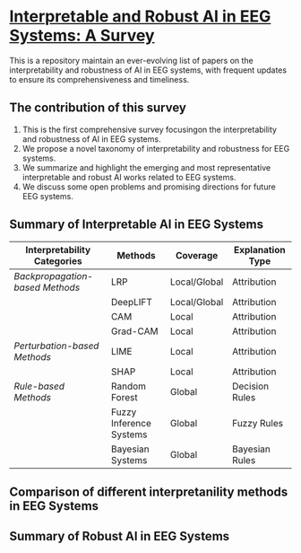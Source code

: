 # <a href=https://arxiv.org/abs/2304.10755>Interpretable and Robust AI in EEG Systems: A Survey</a>




This is a repository maintain an ever-evolving list of papers on the interpretability and robustness of AI in EEG systems, with frequent updates to ensure its comprehensiveness
and timeliness.


## The contribution of this survey
1. This is the first comprehensive survey focusingon the interpretability and robustness of AI in EEG systems.
2. We propose a novel taxonomy of interpretability and robustness for EEG systems.
3. We summarize and highlight the emerging and most representative interpretable and robust AI works related to EEG systems.
4. We discuss some open problems and promising directions for future EEG systems.

## Summary of Interpretable AI in EEG Systems
| **Interpretability Categories** | **Methods** | **Coverage** | **Explanation Type** |
|---------------------------------|-------------|--------------|----------------------|
| *Backpropagation-based Methods* | LRP         | Local/Global | Attribution          |
|                                 | DeepLIFT    | Local/Global | Attribution          |
|                                 | CAM         | Local        | Attribution          |
|                                 | Grad-CAM    | Local        | Attribution          |
| *Perturbation-based Methods*    | LIME        | Local        | Attribution          |
|                                 | SHAP        | Local        | Attribution          |
| *Rule-based Methods*            | Random Forest          | Global       | Decision Rules       |
|                                 | Fuzzy Inference Systems         | Global       | Fuzzy Rules          |
|                                 | Bayesian Systems          | Global       | Bayesian Rules       |



## Comparison of different interpretanility methods in EEG Systems


## Summary of Robust AI in EEG Systems
